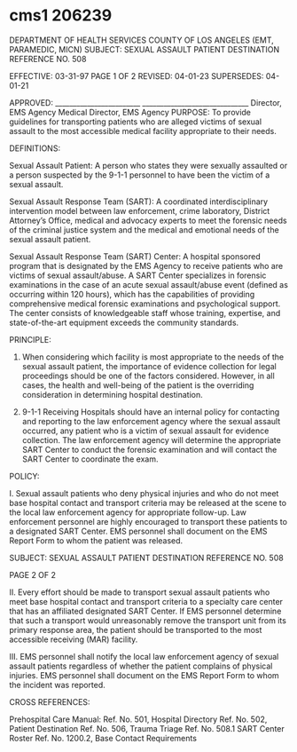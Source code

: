 # cms1 206239

DEPARTMENT OF HEALTH SERVICES 
COUNTY OF LOS ANGELES 
(EMT, PARAMEDIC, MICN) 
SUBJECT: SEXUAL ASSAULT PATIENT DESTINATION REFERENCE NO. 508 
 
 
EFFECTIVE: 03-31-97 PAGE 1 OF 2 
REVISED: 04-01-23 
SUPERSEDES: 04-01-21 
 
 
APPROVED: ________________________ ______________________________ 
Director, EMS Agency   Medical Director, EMS Agency 
PURPOSE: To provide guidelines for transporting patients who are alleged victims of sexual 
assault to the most accessible medical facility appropriate to their needs. 
 
DEFINITIONS: 
 
Sexual Assault Patient: A person who states they were sexually assaulted or a person 
suspected by the 9-1-1 personnel to have been the victim of a sexual assault. 
 
Sexual Assault Response Team (SART): A coordinated interdisciplinary intervention model 
between law enforcement, crime laboratory, District Attorney’s Office, medical and advocacy 
experts to meet the forensic needs of the criminal justice system and the medical and emotional 
needs of the sexual assault patient. 
 
Sexual Assault Response Team (SART) Center: A hospital sponsored program that is 
designated by the EMS Agency to receive patients who are victims of sexual assault/abuse. A 
SART Center specializes in forensic examinations in the case of an acute sexual assault/abuse 
event (defined as occurring within 120 hours), which has the capabilities of providing 
comprehensive medical forensic examinations and psychological support. The center consists 
of knowledgeable staff whose training, expertise, and state-of-the-art equipment exceeds the 
community standards. 
 
PRINCIPLE: 
 
1. When considering which facility is most appropriate to the needs of the sexual assault 
patient, the importance of evidence collection for legal proceedings should be one of the 
factors considered. However, in all cases, the health and well-being of the patient is the 
overriding consideration in determining hospital destination. 
 
2. 9-1-1 Receiving Hospitals should have an internal policy for contacting and reporting to 
the law enforcement agency where the sexual assault occurred, any patient who is a 
victim of sexual assault for evidence collection. The law enforcement agency will 
determine the appropriate SART Center to conduct the forensic examination and will 
contact the SART Center to coordinate the exam. 
 
POLICY: 
 
I. Sexual assault patients who deny physical injuries and who do not meet base hospital 
contact and transport criteria may be released at the scene to the local law enforcement 
agency for appropriate follow-up. Law enforcement personnel are highly encouraged to 
transport these patients to a designated SART Center. EMS personnel shall document 
on the EMS Report Form to whom the patient was released. 
 

SUBJECT: SEXUAL ASSAULT PATIENT DESTINATION  REFERENCE NO. 508 
 
 
 
 
 
 
 
 PAGE 2 OF 2 
 
II. Every effort should be made to transport sexual assault patients who meet base hospital 
contact and transport criteria to a specialty care center that has an affiliated designated 
SART Center. If EMS personnel determine that such a transport would unreasonably 
remove the transport unit from its primary response area, the patient should be 
transported to the most accessible receiving (MAR) facility. 
 
III. EMS personnel shall notify the local law enforcement agency of sexual assault patients 
regardless of whether the patient complains of physical injuries. EMS personnel shall 
document on the EMS Report Form to whom the incident was reported. 
 
 
CROSS REFERENCES: 
 
Prehospital Care Manual: 
Ref. No. 501, Hospital Directory 
Ref. No. 502, Patient Destination 
Ref. No. 506,  Trauma Triage 
Ref. No. 508.1 SART Center Roster 
Ref. No. 1200.2, Base Contact Requirements
